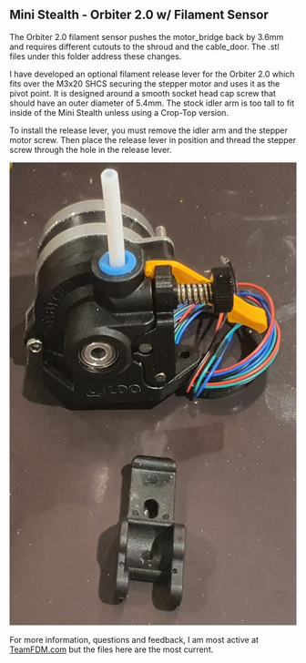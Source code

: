 ## Mini Stealth - Orbiter 2.0 w/ Filament Sensor

The Orbiter 2.0 filament sensor pushes the motor_bridge back by 3.6mm and requires different cutouts to the shroud and the cable_door. The .stl files under this folder address these changes.

I have developed an optional filament release lever for the Orbiter 2.0 which fits over the M3x20 SHCS securing the stepper motor and uses it as the pivot point. It is designed around a smooth socket head cap screw that should have an outer diameter of 5.4mm. The stock idler arm is too tall to fit inside of the Mini Stealth unless using a Crop-Top version. 

To install the release lever, you must remove the idler arm and the stepper motor screw. Then place the release lever in position and thread the stepper screw through the hole in the release lever.

![Filament Release Lever](Orbiter2.0_Filament_release_lever.jpg)

For more information, questions and feedback, I am most active at [TeamFDM.com](https://www.teamfdm.com/files/file/612-mini-stealth-orbiter-20/?tab=comments) but the files here are the most current.
